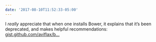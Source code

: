 ```yaml
---
date: '2017-08-10T11:52:33-05:00'
---
```

I _really_ appreciate that when one installs Bower, it explains that it’s been deprecated, and makes helpful recommendations: [gist.github.com/aviflax/b...](https://gist.github.com/aviflax/b851225ff723c2418b72a5e896a0b76a)

